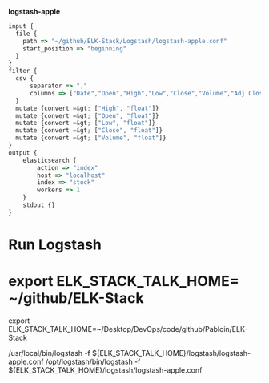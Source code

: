 
**logstash-apple**

```javascript
input {  
  file {
    path => "~/github/ELK-Stack/Logstash/logstash-apple.conf"
    start_position => "beginning"    
  }
}
filter {  
  csv {
      separator => ","
      columns => ["Date","Open","High","Low","Close","Volume","Adj Close"]
  }
  mutate {convert =&gt; ["High", "float"]}
  mutate {convert =&gt; ["Open", "float"]}
  mutate {convert =&gt; ["Low", "float"]}
  mutate {convert =&gt; ["Close", "float"]}
  mutate {convert =&gt; ["Volume", "float"]}
}
output {  
    elasticsearch {
        action => "index"
        host => "localhost"
        index => "stock"
        workers => 1
    }
    stdout {}
}
```


# Run Logstash



# export ELK_STACK_TALK_HOME= ~/github/ELK-Stack
export ELK_STACK_TALK_HOME=~/Desktop/DevOps/code/github/Pabloin/ELK-Stack



 
   /usr/local/bin/logstash -f ${ELK_STACK_TALK_HOME}/logstash/logstash-apple.conf
/opt/logstash/bin/logstash -f ${ELK_STACK_TALK_HOME}/logstash/logstash-apple.conf